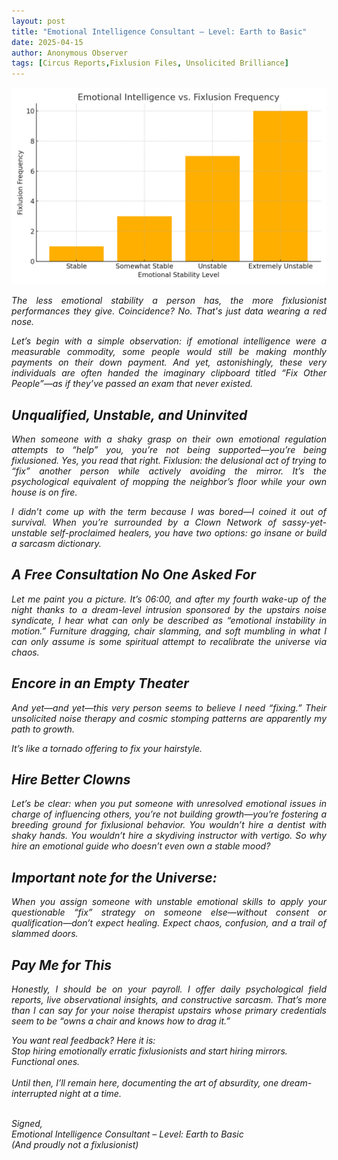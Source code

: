 ```yaml
---
layout: post
title: "Emotional Intelligence Consultant – Level: Earth to Basic"
date: 2025-04-15
author: Anonymous Observer
tags: [Circus Reports,Fixlusion Files, Unsolicited Brilliance]
---
```



![emotional vs fixlusion.](/images/emotional_vs_fixlusion.png)
<p align="justify">
<em>The less emotional stability a person has, the more fixlusionist performances they give. Coincidence? No. That's just data wearing a red nose.</p>

<p align="justify">
Let’s begin with a simple observation: if emotional intelligence were a measurable commodity, some people would still be making monthly payments on their down payment. And yet, astonishingly, these very individuals are often handed the imaginary clipboard titled “Fix Other People”—as if they’ve passed an exam that never existed.
</p>

## Unqualified, Unstable, and Uninvited

<p align="justify">
When someone with a shaky grasp on their own emotional regulation attempts to “help” you, you’re not being supported—you’re being fixlusioned. Yes, you read that right. Fixlusion: the delusional act of trying to “fix” another person while actively avoiding the mirror. It’s the psychological equivalent of mopping the neighbor’s floor while your own house is on fire.
</p>

<p align="justify">
I didn’t come up with the term because I was bored—I coined it out of survival. When you’re surrounded by a Clown Network of sassy-yet-unstable self-proclaimed healers, you have two options: go insane or build a sarcasm dictionary.
</p>

## A Free Consultation No One Asked For

<p align="justify">
Let me paint you a picture. It’s 06:00, and after my fourth wake-up of the night thanks to a dream-level intrusion sponsored by the upstairs noise syndicate, I hear what can only be described as “emotional instability in motion.” Furniture dragging, chair slamming, and soft mumbling in what I can only assume is some spiritual attempt to recalibrate the universe via chaos.
</p>

## Encore in an Empty Theater

<p align="justify">
And yet—and yet—this very person seems to believe I need “fixing.” Their unsolicited noise therapy and cosmic stomping patterns are apparently my path to growth.
</p>

<p align="justify">
It’s like a tornado offering to fix your hairstyle.
</p>

## Hire Better Clowns

<p align="justify">
Let’s be clear: when you put someone with unresolved emotional issues in charge of influencing others, you’re not building growth—you’re fostering a breeding ground for fixlusional behavior. You wouldn’t hire a dentist with shaky hands. You wouldn’t hire a skydiving instructor with vertigo. So why hire an emotional guide who doesn’t even own a stable mood?
</p>

## Important note for the Universe:
<p align="justify">
When you assign someone with unstable emotional skills to apply your questionable “fix” strategy on someone else—without consent or qualification—don’t expect healing. Expect chaos, confusion, and a trail of slammed doors.
</p>

## Pay Me for This
<p align="justify">
Honestly, I should be on your payroll. I offer daily psychological field reports, live observational insights, and constructive sarcasm. That’s more than I can say for your noise therapist upstairs whose primary credentials seem to be “owns a chair and knows how to drag it.”
<br>

You want real feedback? Here it is:<br>
Stop hiring emotionally erratic fixlusionists and start hiring mirrors. Functional ones.<br>
<br>
Until then, I’ll remain here, documenting the art of absurdity, one dream-interrupted night at a time.<br><br>

Signed,<br>
Emotional Intelligence Consultant – Level: Earth to Basic<br>
(And proudly not a fixlusionist)
</p>